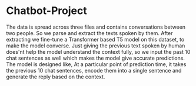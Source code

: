 # Chatbot-Project
The data is spread across three files and contains conversations between two people. So we parse and extract the texts spoken by them.
After extracting we fine-tune a Transformer based T5 model on this dataset, to make the model converse. Just giving the previous text spoken by human does'nt help the model understand the context fully, so we input the past 10 chat sentences as well which makes the model give accurate predictions. 
The model is designed like, At a particular point of prediction time, it takes the previous 10 chat sentences, encode them into a single sentence and generate the reply based on the context.
